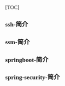 <span  style="font-family: Simsun,serif; font-size: 17px; ">

[TOC]

### ssh-简介

### ssm-简介

### springboot-简介

### spring-security-简介

</span>
